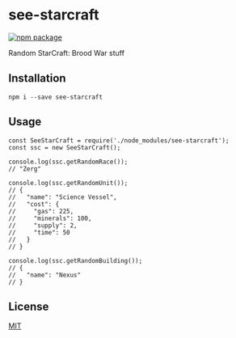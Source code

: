 # see-starcraft

[![npm package](https://nodei.co/npm/see-starcraft.png?downloads=true&downloadRank=true&stars=true)](https://nodei.co/npm/see-starcraft/)

Random StarCraft: Brood War stuff

## Installation

```
npm i --save see-starcraft
```

## Usage

```
const SeeStarCraft = require('./node_modules/see-starcraft');
const ssc = new SeeStarCraft();

console.log(ssc.getRandomRace());
// "Zerg"

console.log(ssc.getRandomUnit());
// {
//   "name": "Science Vessel",
//   "cost": {
//     "gas": 225,
//     "minerals": 100,
//     "supply": 2,
//     "time": 50
//   }
// }

console.log(ssc.getRandomBuilding());
// {
//   "name": "Nexus"
// }
```

## License

[MIT](/LICENSE)
